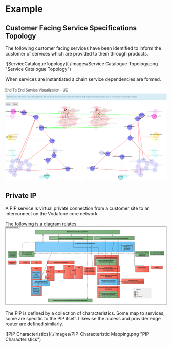 # Example

##  Customer Facing Service Specifications Topology

The following customer facing services have been identified to inform the customer of services which are provided to them through products.



![ServiceCatalogueTopology](./images/Service Catalogue-Topology.png "Service Catalogue Topology")

When services are instantiated a chain service dependencies are formed.

![ServiceTopology](./images/ServiceTopology.png "Service Topology")


## Private IP

A PIP service is virtual private connection from a customer site to an interconnect on the  Vodafone core network.

The following is a diagram relates
![PIP Overview](./images/PIP-DomainModel.png "PIP Overview")


The PIP is defined by a collection of characteristics. Some map to services, some are specific to the PIP itself.  Likewise the access and provider edge router are defined similarly.

![PIP Characteristics](./images/PIP-Characteristic Mapping.png "PIP Characteristics")
